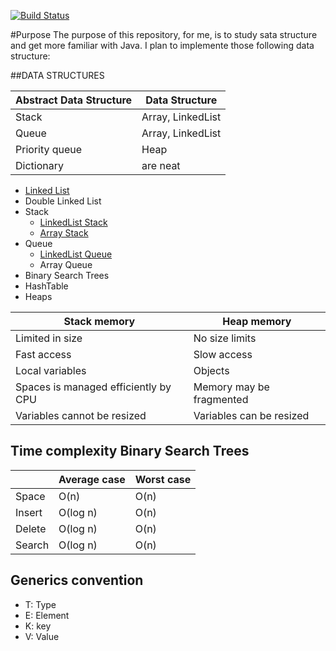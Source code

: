 [![Build Status](https://travis-ci.org/fabientownsend/datastructures-java.svg?branch=master)](https://travis-ci.org/fabientownsend/datastructures-java) 

#Purpose
The purpose of this repository, for me, is to study sata structure and get more familiar with Java.
I plan to implemente those following data structure:

##DATA STRUCTURES

| Abstract Data Structure | Data Structure    |
| ------------------------|-------------------|
| Stack                   | Array, LinkedList |
| Queue                   | Array, LinkedList |
| Priority queue          | Heap              |
| Dictionary              | are neat          |

- [Linked List](https://github.com/fabientownsend/datastructures-java/blob/master/src/main/java/datastructures/LinkedList.java)
- Double Linked List
- Stack
  - [LinkedList Stack](https://github.com/fabientownsend/datastructures-java/blob/master/src/main/java/datastructures/StackLinkedList.java)
  - [Array Stack](https://github.com/fabientownsend/datastructures-java/blob/master/src/main/java/datastructures/ArrayStack.java)
- Queue
  - [LinkedList Queue](https://github.com/fabientownsend/datastructures-java/blob/master/src/main/java/datastructures/Queue.java)
  - Array Queue
- Binary Search Trees
- HashTable
- Heaps

| Stack memory                         | Heap memory              |
| -------------------------------------|--------------------------|
| Limited in size                      | No size limits           |
| Fast access                          | Slow access              |
| Local variables                      | Objects                  |
| Spaces is managed efficiently by CPU | Memory may be fragmented |
| Variables cannot be resized          | Variables can be resized |

## Time complexity Binary Search Trees
|        | Average case | Worst case |
| -------|--------------|------------|
| Space  | O(n)         | O(n)       |
| Insert | O(log n)     | O(n)       |
| Delete | O(log n)     | O(n)       |
| Search | O(log n)     | O(n)       |

## Generics convention
- T: Type
- E: Element
- K: key
- V: Value
